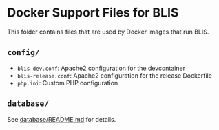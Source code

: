 # Docker Support Files for BLIS

This folder contains files that are used by Docker images that run BLIS.

## `config/`

* `blis-dev.conf`: Apache2 configuration for the devcontainer
* `blis-release.conf`: Apache2 configuration for the release Dockerfile
* `php.ini`: Custom PHP configuration

## `database/`

See [database/README.md](database/README.md) for details.
